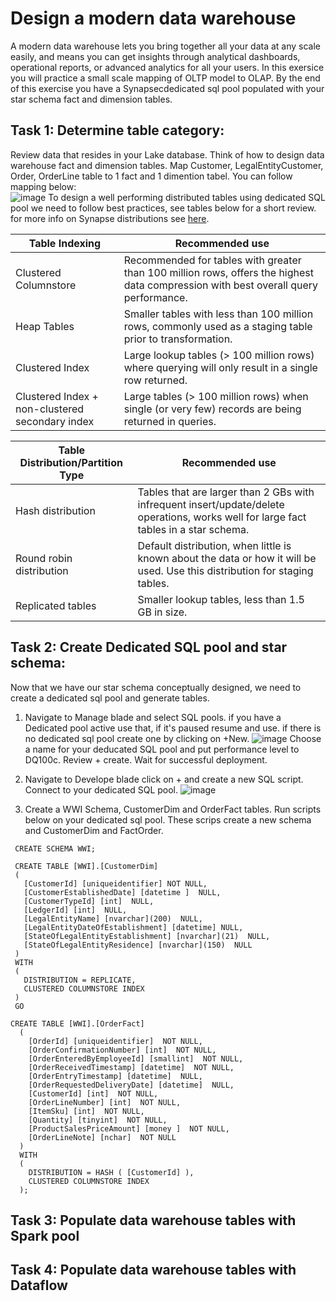 # Design a modern data warehouse
A modern data warehouse lets you bring together all your data at any scale easily, and means you can get insights through analytical dashboards, operational reports, or advanced analytics for all your users.
In this exersice you will practice a small scale mapping of OLTP model to OLAP. By the end of this exercise you have a Synapsecdedicated sql pool populated with your star schema fact and dimension tables. 
## Task 1: Determine table category:
Review data that resides in your Lake database. Think of how to design data warehouse fact and dimension tables. Map Customer, LegalEntityCustomer, Order, OrderLine table to 1 fact and 1 dimention tabel.
You can follow mapping below:   
![image](https://user-images.githubusercontent.com/40135849/174264673-907105d5-ee08-4856-9f1a-ea0684b9a33c.png)
To design a well performing distributed tables using dedicated SQL pool we need to follow best practices, see tables below for a short review. for more info on Synapse distributions see [here](<https://docs.microsoft.com/en-us/azure/synapse-analytics/sql-data-warehouse/sql-data-warehouse-tables-distribute>). 

| Table Indexing | Recommended use |
|--------------|-------------|
| Clustered Columnstore | Recommended for tables with greater than 100 million rows, offers the highest data compression with best overall query performance. |
| Heap Tables | Smaller tables with less than 100 million rows, commonly used as a staging table prior to transformation. |
| Clustered Index | Large lookup tables (> 100 million rows) where querying will only result in a single row returned. |
| Clustered Index + non-clustered secondary index | Large tables (> 100 million rows) when single (or very few) records are being returned in queries. |

| Table Distribution/Partition Type | Recommended use |
|--------------------|-------------|
| Hash distribution | Tables that are larger than 2 GBs with infrequent insert/update/delete operations, works well for large fact tables in a star schema. |
| Round robin distribution | Default distribution, when little is known about the data or how it will be used. Use this distribution for staging tables. |
| Replicated tables | Smaller lookup tables, less than 1.5 GB in size. |


## Task 2: Create Dedicated SQL pool and star schema:
Now that we have our star schema conceptually designed, we need to create a dedicated sql pool and generate tables. 
1. Navigate to Manage blade and select SQL pools. if you have a Dedicated pool active use that, if it's paused resume and use. if there is no dedicated sql pool create one by clicking on +New.
![image](https://user-images.githubusercontent.com/40135849/174266273-4b0de2f3-f26b-415f-8778-61cce9211896.png)
Choose a name for your deducated SQL pool and put performance level to DQ100c. Review + create. Wait for successful deployment.
2. Navigate to Develope blade click on + and create a new SQL script. Connect to your dedicated SQL pool.
![image](https://user-images.githubusercontent.com/40135849/174281029-7e2f3299-41ff-4efe-866a-04a0380082f4.png)

4. Create a WWI Schema, CustomerDim and OrderFact tables. Run scripts below on your dedicated sql pool. These scrips create a new schema and CustomerDim and FactOrder.
```
 CREATE SCHEMA WWI;
```
```
 CREATE TABLE [WWI].[CustomerDim]
 (
   [CustomerId] [uniqueidentifier] NOT NULL,
   [CustomerEstablishedDate] [datetime ]  NULL,
   [CustomerTypeId] [int]  NULL,
   [LedgerId] [int]  NULL,
   [LegalEntityName] [nvarchar](200)  NULL,
   [LegalEntityDateOfEstablishment] [datetime] NULL,
   [StateOfLegalEntityEstablishment] [nvarchar](21)  NULL,
   [StateOfLegalEntityResidence] [nvarchar](150)  NULL
 )
 WITH
 (
   DISTRIBUTION = REPLICATE,
   CLUSTERED COLUMNSTORE INDEX
 )
 GO
```
```
CREATE TABLE [WWI].[OrderFact]
  (
    [OrderId] [uniqueidentifier]  NOT NULL,
    [OrderConfirmationNumber] [int]  NOT NULL,
    [OrderEnteredByEmployeeId] [smallint]  NOT NULL,
    [OrderReceivedTimestamp] [datetime]  NOT NULL,
    [OrderEntryTimestamp] [datetime]  NULL,
    [OrderRequestedDeliveryDate] [datetime]  NULL,
    [CustomerId] [int]  NOT NULL,
    [OrderLineNumber] [int]  NOT NULL,
    [ItemSku] [int]  NOT NULL,
    [Quantity] [tinyint]  NOT NULL,
    [ProductSalesPriceAmount] [money ]  NOT NULL,
    [OrderLineNote] [nchar]  NOT NULL
  )
  WITH
  (
    DISTRIBUTION = HASH ( [CustomerId] ),
    CLUSTERED COLUMNSTORE INDEX
  );
```
## Task 3: Populate data warehouse tables with Spark pool
## Task 4: Populate data warehouse tables with Dataflow
